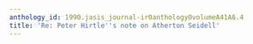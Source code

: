 ```yaml
---
anthology_id: 1990.jasis_journal-ir0anthology0volumeA41A6.4
title: 'Re: Peter Hirtle''s note on Atherton Seidell'
---
```

